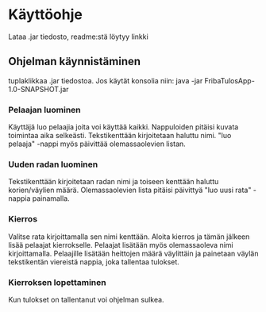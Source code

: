# Käyttöohje
Lataa .jar tiedosto, readme:stä löytyy linkki

## Ohjelman käynnistäminen
tuplaklikkaa .jar tiedostoa.
Jos käytät konsolia niin:
java -jar FribaTulosApp-1.0-SNAPSHOT.jar

### Pelaajan luominen
Käyttäjä luo pelaajia joita voi käyttää kaikki.
Nappuloiden pitäisi kuvata toimintaa aika selkeästi. Tekstikenttään kirjoitetaan haluttu nimi.
"luo pelaaja" -nappi myös päivittää olemassaolevien listan.

### Uuden radan luominen
Tekstikenttään kirjoitetaan radan nimi ja toiseen kenttään haluttu korien/väylien määrä.
Olemassaolevien lista pitäisi päivittyä "luo uusi rata" -nappia painamalla.

### Kierros
Valitse rata kirjoittamalla sen nimi kenttään.
Aloita kierros ja tämän jälkeen lisää pelaajat kierrokselle.
Pelaajat lisätään myös olemassaoleva nimi kirjoittamalla.
Pelaajille lisätään heittojen määrä väylittäin ja painetaan väylän tekstikentän viereistä nappia, joka tallentaa tulokset.

### Kierroksen lopettaminen
Kun tulokset on tallentanut voi ohjelman sulkea.